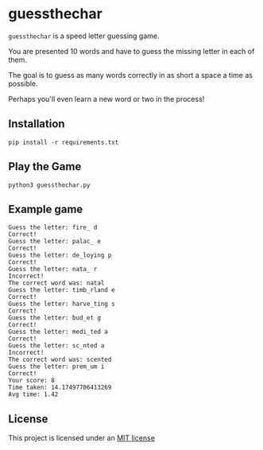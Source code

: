 # guessthechar

`guessthechar` is a speed letter guessing game.

You are presented 10 words and have to guess the missing letter in each of them.

The goal is to guess as many words correctly in as short a space a time as possible.

Perhaps you'll even learn a new word or two in the process!

## Installation

```
pip install -r requirements.txt
```

## Play the Game

```
python3 guessthechar.py
```

## Example game

```
Guess the letter: fire_ d
Correct!
Guess the letter: palac_ e
Correct!
Guess the letter: de_loying p
Correct!
Guess the letter: nata_ r
Incorrect!
The correct word was: natal
Guess the letter: timb_rland e
Correct!
Guess the letter: harve_ting s
Correct!
Guess the letter: bud_et g
Correct!
Guess the letter: medi_ted a
Correct!
Guess the letter: sc_nted a
Incorrect!
The correct word was: scented
Guess the letter: prem_um i
Correct!
Your score: 8
Time taken: 14.17497706413269
Avg time: 1.42
```

## License

This project is licensed under an [MIT license](LICENSE)
